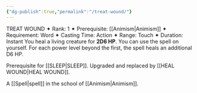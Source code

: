 ```yaml
---
{"dg-publish":true,"permalink":"/treat-wound/"}
---
```


TREAT WOUND
✦ Rank: 1
✦ Prerequisite: [[Animism\|Animism]]
✦ Requirement: Word
✦ Casting Time: Action
✦ Range: Touch
✦ Duration: Instant
You heal a living creature for **2D6 HP**. You can use the spell
on yourself. For each power level beyond the first, the spell
heals an additional D6 HP.

Prerequisite for [[SLEEP\|SLEEP]].
Upgraded and replaced by [[HEAL WOUND\|HEAL WOUND]].

A [[Spell\|spell]] in the school of [[Animism\|Animism]].